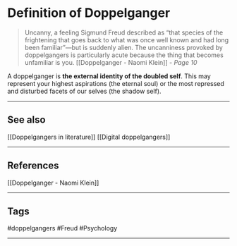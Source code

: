 # Definition of Doppelganger

>Uncanny, a feeling Sigmund Freud described as “that species of the frightening that goes back to what was once well known and had long been familiar”—but is suddenly alien. The uncanniness provoked by doppelgangers is particularly acute because the thing that becomes unfamiliar is you.
>	[[Doppelganger - Naomi Klein]] - *Page 10*

A doppelganger is **the external identity of the doubled self**. This may represent your highest aspirations (the eternal soul) or the most repressed and disturbed facets of our selves (the shadow self).

---
## See also

[[Doppelgangers in literature]]
[[Digital doppelgangers]]

---
## References

[[Doppelganger - Naomi Klein]]

---
## Tags

#doppelgangers #Freud #Psychology 

---

